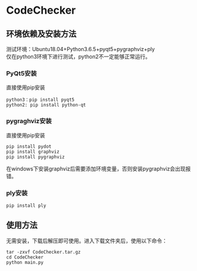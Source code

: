 # CodeChecker
## 环境依赖及安装方法
测试环境：Ubuntu18.04+Python3.6.5+pyqt5+pygraphviz+ply</br>
仅在python3环境下进行测试，python2不一定能够正常运行。
### PyQt5安装
直接使用pip安装
```
python3：pip install pyqt5
python2: pip install python-qt
```
### pygraghviz安装
直接使用pip安装
```
pip install pydot
pip install graphviz
pip install pygraphviz
```
在windows下安装graphviz后需要添加环境变量，否则安装pygraphviz会出现报错。

### ply安装
```
pip install ply
```


## 使用方法
无需安装，下载后解压即可使用。进入下载文件夹后，使用以下命令：
```
tar -zxvf CodeChecker.tar.gz
cd CodeChecker
python main.py
```
